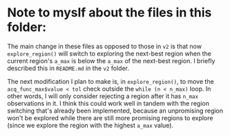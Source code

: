 # Note to myslf about the files in this folder:

The main change in these files as opposed to those in `v2` is that now `explore_region()` will switch to exploring the next-best region when the current region's `a_max` is below the `a_max` of the next-best region. I briefly described this in `README.md` in the `v2` folder.

The next modification I plan to make is, in `explore_region()`, to move the `acq_func_max$value < tol` check outside the `while (n < n_max)` loop. In other words, I will only consider rejecting a region after it has `n_max` observations in it. I think this could work well in tandem with the region switching that's already been implemented, because an unpromising region won't be explored while there are still more promising regions to explore (since we explore the region with the highest `a_max` value).